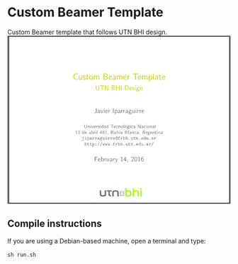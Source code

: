 # Custom Beamer Template
Custom Beamer template that follows UTN BHI design.
![Sample slide](sample-slide.png)

## Compile instructions
If you are using a Debian-based machine, open a terminal and type:

    sh run.sh
